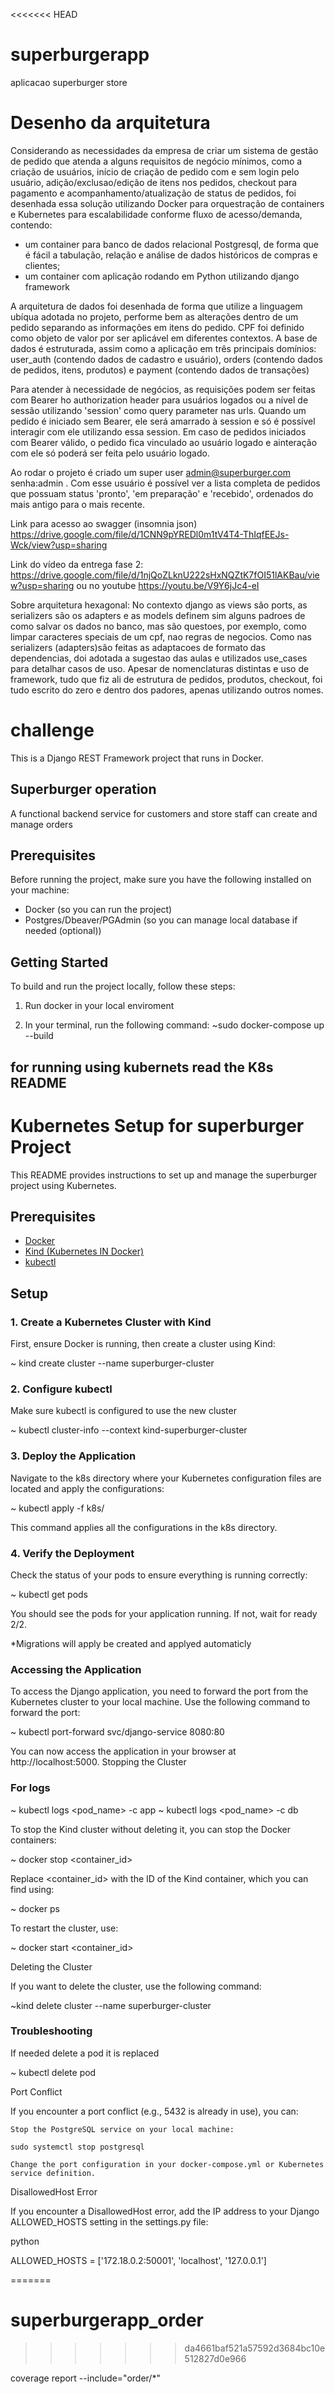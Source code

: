 <<<<<<< HEAD
# superburgerapp
aplicacao superburger store


# Desenho da arquitetura

Considerando as necessidades da empresa de criar um sistema de gestão de pedido que atenda a alguns requisitos de negócio mínimos, como a criação de usuários, início de criação de pedido com e sem login pelo usuário, adição/exclusao/edição de itens nos pedidos, checkout para pagamento e acompanhamento/atualização de status de pedidos, foi desenhada essa solução utilizando Docker para orquestração de containers e Kubernetes para escalabilidade conforme fluxo de acesso/demanda, contendo:
- um container para banco de dados relacional Postgresql, de forma que é fácil a tabulação, relação e análise de dados históricos de compras e clientes;
- um container com aplicação rodando em Python utilizando django framework

A arquitetura de dados foi desenhada de forma que utilize a linguagem ubíqua adotada no projeto, performe bem as alterações dentro de um pedido separando as informações em itens do pedido. CPF foi definido como objeto de valor por ser aplicável em diferentes contextos. A base de dados é estruturada, assim como a aplicação em três principais domínios: user_auth (contendo dados de cadastro e usuário), orders (contendo dados de pedidos, itens, produtos) e payment (contendo dados de transações)  

Para atender à necessidade de negócios, as requisições podem ser feitas com Bearer ho authorization header para usuários logados ou a nível de sessão utilizando 'session' como query parameter nas urls. Quando um pedido é iniciado sem Bearer, ele será amarrado à session e só é possível interagir com ele utilizando essa session. Em caso de pedidos iniciados com Bearer válido, o pedido fica vinculado ao usuário logado e ainteração com ele só poderá ser feita pelo usuário logado. 

Ao rodar o projeto é criado um super user admin@superburger.com senha:admin . Com esse usuário é possível ver a lista completa de pedidos que possuam status 'pronto', 'em preparação' e 'recebido', ordenados do mais antigo para o mais recente.

Link para acesso ao swagger (insomnia json) https://drive.google.com/file/d/1CNN9pYREDl0m1tV4T4-ThIqfEEJs-Wck/view?usp=sharing

Link do vídeo da entrega fase 2: https://drive.google.com/file/d/1njQoZLknU222sHxNQZtK7fOI51lAKBau/view?usp=sharing ou no youtube https://youtu.be/V9Y6jJc4-eI

Sobre arquitetura hexagonal: No contexto django as views são ports, as serializers são os adapters e as models definem sim alguns padroes de como salvar os dados no banco, mas são questoes, por exemplo, como limpar caracteres speciais de um cpf, nao regras de negocios. Como nas serializers (adapters)são feitas as adaptacoes de formato das dependencias, doi adotada a sugestao das aulas e utilizados use_cases para detalhar casos de uso. Apesar de nomenclaturas distintas e uso de framework, tudo que fiz ali de estrutura de pedidos, produtos, checkout, foi tudo escrito do zero e dentro dos padores, apenas utilizando outros nomes.

# challenge

This is a Django REST Framework project that runs in Docker.

## Superburger operation

A functional backend service for customers and store staff can create and manage orders 

## Prerequisites

Before running the project, make sure you have the following installed on your machine:

- Docker (so you can run the project)
- Postgres/Dbeaver/PGAdmin (so you can manage local database if needed (optional))

## Getting Started

To build and run the project locally, follow these steps:

1. Run docker in your local enviroment

2. In your terminal, run the following command:
    ~sudo docker-compose up --build





## for running using kubernets read the K8s README


# Kubernetes Setup for superburger Project

This README provides instructions to set up and manage the superburger project using Kubernetes.

## Prerequisites

- [Docker](https://www.docker.com/get-started)
- [Kind (Kubernetes IN Docker)](https://kind.sigs.k8s.io/docs/user/quick-start/)
- [kubectl](https://kubernetes.io/docs/tasks/tools/)

## Setup

### 1. Create a Kubernetes Cluster with Kind

First, ensure Docker is running, then create a cluster using Kind:

~ kind create cluster --name superburger-cluster


### 2. Configure kubectl

Make sure kubectl is configured to use the new cluster



~ kubectl cluster-info --context kind-superburger-cluster


### 3. Deploy the Application

Navigate to the k8s directory where your Kubernetes configuration files are located and apply the configurations:



~ kubectl apply -f k8s/

This command applies all the configurations in the k8s directory.


###  4. Verify the Deployment

Check the status of your pods to ensure everything is running correctly:


~ kubectl get pods

You should see the pods for your application running. If not, wait for ready 2/2.


*Migrations will apply be created and applyed automaticly


### Accessing the Application

To access the Django application, you need to forward the port from the Kubernetes cluster to your local machine. Use the following command to forward the port:


~ kubectl port-forward svc/django-service 8080:80

You can now access the application in your browser at http://localhost:5000.
Stopping the Cluster


### For logs

~ kubectl logs <pod_name> -c app
~ kubectl logs <pod_name> -c db

To stop the Kind cluster without deleting it, you can stop the Docker containers:

~ docker stop <container_id>

Replace <container_id> with the ID of the Kind container, which you can find using:


~ docker ps


To restart the cluster, use:


~ docker start <container_id>


Deleting the Cluster

If you want to delete the cluster, use the following command:


~kind delete cluster --name superburger-cluster


### Troubleshooting

If needed delete a pod it is replaced 

~ kubectl delete pod <nome-do-pod>


Port Conflict

If you encounter a port conflict (e.g., 5432 is already in use), you can:

    Stop the PostgreSQL service on your local machine:

    sudo systemctl stop postgresql

    Change the port configuration in your docker-compose.yml or Kubernetes service definition.

DisallowedHost Error

If you encounter a DisallowedHost error, add the IP address to your Django ALLOWED_HOSTS setting in the settings.py file:

python

ALLOWED_HOSTS = ['172.18.0.2:50001', 'localhost', '127.0.0.1']

=======
# superburgerapp_order
>>>>>>> da4661baf521a57592d3684bc10e512827d0e966


coverage report --include="order/*"
